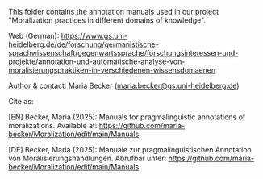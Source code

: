 This folder contains the annotation manuals used in our project "Moralization practices in different domains of knowledge".

Web (German): https://www.gs.uni-heidelberg.de/de/forschung/germanistische-sprachwissenschaft/gegenwartssprache/forschungsinteressen-und-projekte/annotation-und-automatische-analyse-von-moralisierungspraktiken-in-verschiedenen-wissensdomaenen 

Author & contact: Maria Becker (maria.becker@gs.uni-heidelberg.de)

Cite as: 

[EN] Becker, Maria (2025): Manuals for pragmalinguistic annotations of moralizations. Available at: https://github.com/maria-becker/Moralization/edit/main/Manuals

[DE] Becker, Maria (2025): Manuale zur pragmalinguistischen Annotation von Moralisierungshandlungen. Abrufbar unter: https://github.com/maria-becker/Moralization/edit/main/Manuals
